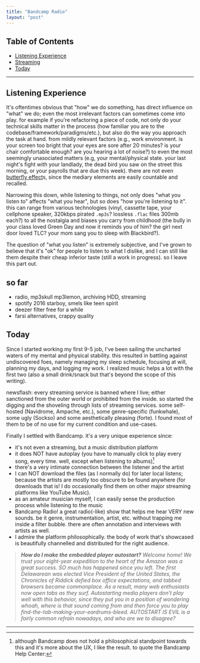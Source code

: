 ```yaml
---
title: "Bandcamp Radio"
layout: "post"
---
```


## Table of Contents
- [Listening Experience](#listening-experience)
- [Streaming](#streaming)
- [Today](#today)

---

## Listening Experience
It's oftentimes obvious that "how" we do something, has direct influence on "what" we do; even the most irrelevant factors can sometimes come into play.
for example if you're refactoring a piece of code, not only do your technical skills matter in the process (how familiar you are to the codebase/framework/paradigms/etc.), but also do the way you approach the task at hand. from mildly relevant factors (e.g., work environment. is your screen too bright that your eyes are sore after 20 minutes? is your chair comfortable enough? are you hearing a lot of noise?) to even the most seemingly unasociated matters (e.g, your mental/physical state. your last night's fight with your landlady, the dead bird you saw on the street this morning, or your payrolls that are due this week). there are not even [butterfly effect](https://en.wikipedia.org/wiki/Butterfly_effect)s, since the mediary elements are easily countable and recalled.

Narrowing this down, while listening to things, not only does "what you listen to" affects "what you hear", but so does "how you're listening to it". this can range from various technologies (vinyl, cassette tape, your cellphone speaker, 320kbps pirated `.mp3s`? lossless `.flac` files 300mb each?) to all the nostalgia and biases you carry from childhood (the bully in your class loved Green Day and now it reminds you of him? the girl next door loved TLC? your mom sang you to sleep with Blackbird?).

The question of "what you listen" is extremely subjective, and I've grown to believe that it's "ok" for people to listen to what I dislike, and I can still like them despite their cheap inferior taste (still a work in progress). so I leave this part out.

## so far
- radio, mp3skull mp3lemon, archiving HDD, streaming
- spotify 2016 starboy, smels like teen spirit
- deezer filter free for a while 
- farsi alternatives, crappy quality

## Today
Since I started working my first 9-5 job, I've been sailing the uncharted waters of my mental and physical stability. this resulted in battling against undiscovered foes, namely managing my sleep schedule, focusing at will, planning my days, and logging my work. I realized music helps a lot with the first two (also a small drink/snack but that's beyond the scope of this writing).

newsflash: every streaming service is banned where I live; either sanctioned from the outer world or prohibited from the inside. so started the digging and the shoveling through lists of streaming services. some self-hosted (Navidrome, Ampache, etc.), some genre-specific (funkwhale), some ugly (Sockso) and some aesthetically pleasing (forte). I found most of them to be of no use for my current condition and use-cases.

Finally I settled with Bandcamp. it's a very unique experience since:
- it's not even a streaming, but a music distribution platform
- it does NOT have autoplay (you have to manually click to play every song, every time. well, except when listening to albums)[^1]
- there's a very intimate connection between the listener and the artist
- I can NOT download the files (as I normally do) for later local listens; because the artists are mostly too obscure to be found anywhere (for downloads that is! I do occasionally find them on other major streaming platforms like YouTube Music).
- as an amateur musician myself, I can easily sense the production process while listening to the music
- Bandcamp Radio! a great radio(-like) show that helps me hear VERY new sounds. be it genre, instrumentation, artist, etc. without trapping me inside a filter bubble. there are often annotation and interviews with artists as well.
- I admire the platform philosophically. the body of work that's showcased is beautifully channelled and distributed for the right audience.


[^1]: although Bandcamp does not hold a philosophical standpoint towards this and it's more about the UX, I like the result. to quote the Bandcamp Help Center:  
> ***How do I make the embedded player autostart?***
> *Welcome home! We trust your eight-year expedition to the heart of the Amazon was a great success. SO much has happened since you left. The first Delawarean was elected Vice President of the United States, the Chronicles of Riddick defied box office expectations, and tabbed browsers became commonplace. As a result, many web enthusiasts now open tabs as they surf. Autostarting media players don’t play well with this behavior, since they put you in a position of wondering whoah, where is that sound coming from and then force you to play find-the-tab-making-your-eardrums-bleed. AUTOSTART IS EVIL is a fairly common refrain nowadays, and who are we to disagree?*

---
